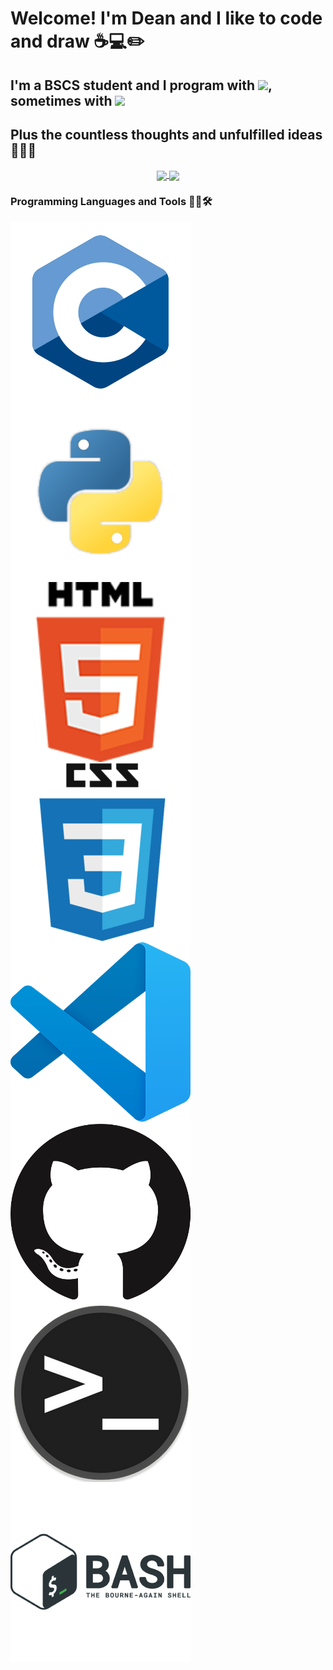 # Welcome! I'm Dean and I like to code and draw ☕💻✏️
## I'm a BSCS student and I program with [<img src="https://img.shields.io/badge/C%2B%2B-00599C?style=for-the-badge&logo=c%2B%2B&logoColor=white" />][cpp_link], sometimes with [<img src="https://img.shields.io/badge/Python-3776AB?style=for-the-badge&logo=python&logoColor=white" />][py_link]
## Plus the countless thoughts and unfulfilled ideas 💭💡💤

<p align="center">
    <a href="https://github.com/MumuNiMochii/github-readme-stats">
        <img align="center" src="https://github-readme-stats.vercel.app/api?username=MumuNiMochii&show_icons=true&theme=synthwave" />
    </a>
    <a href="https://github.com/MumuNiMochii/github-readme-stats">
        <img align="center" src="https://github-readme-stats.vercel.app/api/top-langs/?username=MumuNiMochii&theme=synthwave&langs_count=10&layout=compact" />
    </a>
</p>

### Programming Languages and Tools 👨‍💻🛠️
[<img align="left" alt="C++" src="https://raw.githubusercontent.com/github/explore/f3e22f0dca2be955676bc70d6214b95b13354ee8/topics/c/c.png" />][cpp_link]
[<img align="left" alt="Python" src="https://raw.githubusercontent.com/github/explore/80688e429a7d4ef2fca1e82350fe8e3517d3494d/topics/python/python.png" />][py_link]
[<img align="left" alt="HTML5" src="https://raw.githubusercontent.com/github/explore/80688e429a7d4ef2fca1e82350fe8e3517d3494d/topics/html/html.png" />][htm_link]
[<img align="left" alt="CSS3" src="https://raw.githubusercontent.com/github/explore/80688e429a7d4ef2fca1e82350fe8e3517d3494d/topics/css/css.png" />][css_link]
[<img align="left" alt="Visual Studio Code" src="https://raw.githubusercontent.com/github/explore/80688e429a7d4ef2fca1e82350fe8e3517d3494d/topics/visual-studio-code/visual-studio-code.png" />][vsc_link]
[<img align="left" alt="Github" src="https://raw.githubusercontent.com/github/explore/78df643247d429f6cc873026c0622819ad797942/topics/github/github.png" />][github_link]
[<img align="left" alt="Terminal | Windows Terminal" src="https://raw.githubusercontent.com/github/explore/d92924b1d925bb134e308bd29c9de6c302ed3beb/topics/terminal/terminal.png" />][cmd_link]
[<img align="left" alt="Bash | MSYS2" src="https://raw.githubusercontent.com/github/explore/80688e429a7d4ef2fca1e82350fe8e3517d3494d/topics/bash/bash.png" />][bash_link]

[cpp_link]: https://isocpp.org
[py_link]: https://www.python.org
[htm_link]: https://html.spec.whatwg.org/multipage/
[css_link]: https://www.w3.org/Style/CSS/Overview.en.html
[vsc_link]: https://code.visualstudio.com
[github_link]: https://github.com
[cmd_link]: https://github.com/microsoft/terminal
[bash_link]: https://www.msys2.org